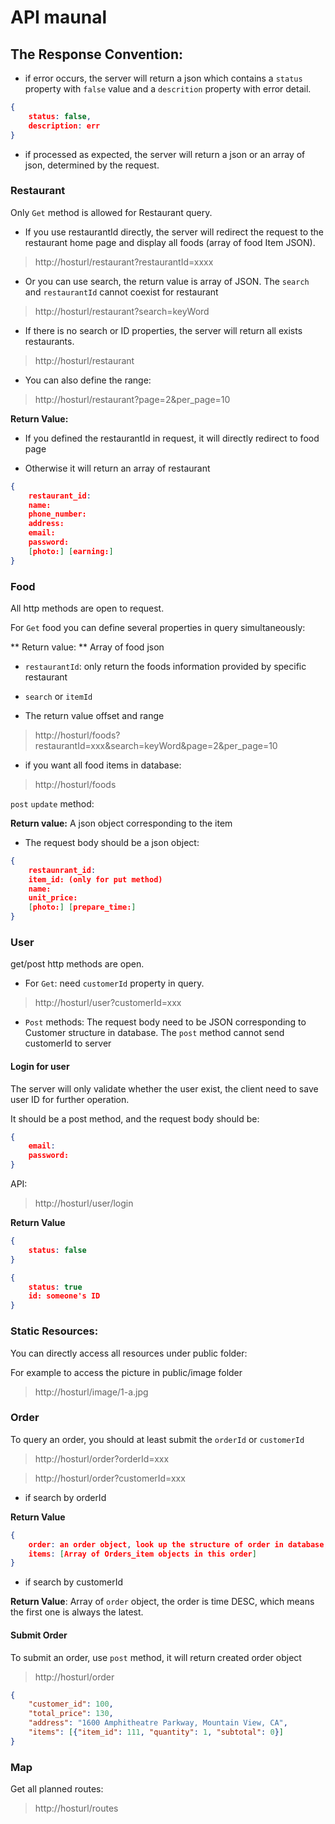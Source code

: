 # API maunal

## The Response Convention:

+ if error occurs, the server will return a json which contains a `status` property with `false` value and a `descrition` property with error detail.

``` json
{
    status: false,
    description: err
}
```

+ if processed as expected, the server will return a json or an array of json, determined by the request.

### Restaurant

Only `Get` method is allowed for Restaurant query.

+ If you use restaurantId directly, the server will redirect the request to the restaurant home page and display all foods (array of food Item JSON).

> http://hosturl/restaurant?restaurantId=xxxx

+ Or you can use search, the return value is array of JSON. The `search` and `restaurantId` cannot coexist for restaurant

> http://hosturl/restaurant?search=keyWord

+ If there is no search or ID properties, the server will return all exists restaurants.

> http://hosturl/restaurant

+ You can also define the range:

> http://hosturl/restaurant?page=2&per_page=10

**Return Value:**

+ If you defined the restaurantId in request, it will directly redirect to food page

+ Otherwise it will return an array of restaurant

``` json
{
    restaurant_id:
    name:
    phone_number:
    address:
    email:
    password:
    [photo:] [earning:]
}
```

### Food

All http methods are open to request.

For `Get` food you can define several properties in query simultaneously:

** Return value: ** Array of food json

+ `restaurantId`: only return the foods information provided by specific restaurant

+ `search` or `itemId` 

+ The return value offset and range

> http://hosturl/foods?restaurantId=xxx&search=keyWord&page=2&per_page=10

+ if you want all food items in database:

> http://hosturl/foods

`post` `update` method:

**Return value:** A json object corresponding to the item

+ The request body should be a json object:

``` json
{
    restaunrant_id:
    item_id: (only for put method)
    name:
    unit_price:
    [photo:] [prepare_time:]  
}
```

### User

get/post http methods are open.

+ For `Get`: need `customerId` property in query.

> http://hosturl/user?customerId=xxx

+ `Post` methods: The request body need to be JSON corresponding to Customer structure in database. The `post` method cannot send customerId to server

#### Login for user

The server will only validate whether the user exist, the client need to save user ID for further operation.

It should be a post method, and the request body should be:
```json
{
    email:
    password:
}
```
API:

> http://hosturl/user/login

**Return Value**

``` json
{
    status: false
}

{
    status: true
    id: someone's ID
}
```


### Static Resources:

You can directly access all resources under public folder:

For example to access the picture in public/image folder

> http://hosturl/image/1-a.jpg

### Order
To query an order, you should at least submit the `orderId` or `customerId`

> http://hosturl/order?orderId=xxx

> http://hosturl/order?customerId=xxx

+ if search by orderId

**Return Value**
```json
{
    order: an order object, look up the structure of order in database,
    items: [Array of Orders_item objects in this order]
}
```

+ if search by customerId

**Return Value**: Array of `order` object, the order is time DESC, which means the first one is always the latest.

#### Submit Order
To submit an order, use `post` method, it will return created order object

> http://hosturl/order

``` json
{
    "customer_id": 100,
    "total_price": 130,
    "address": "1600 Amphitheatre Parkway, Mountain View, CA",
    "items": [{"item_id": 111, "quantity": 1, "subtotal": 0}]
}
```

### Map

Get all planned routes:

> http://hosturl/routes
